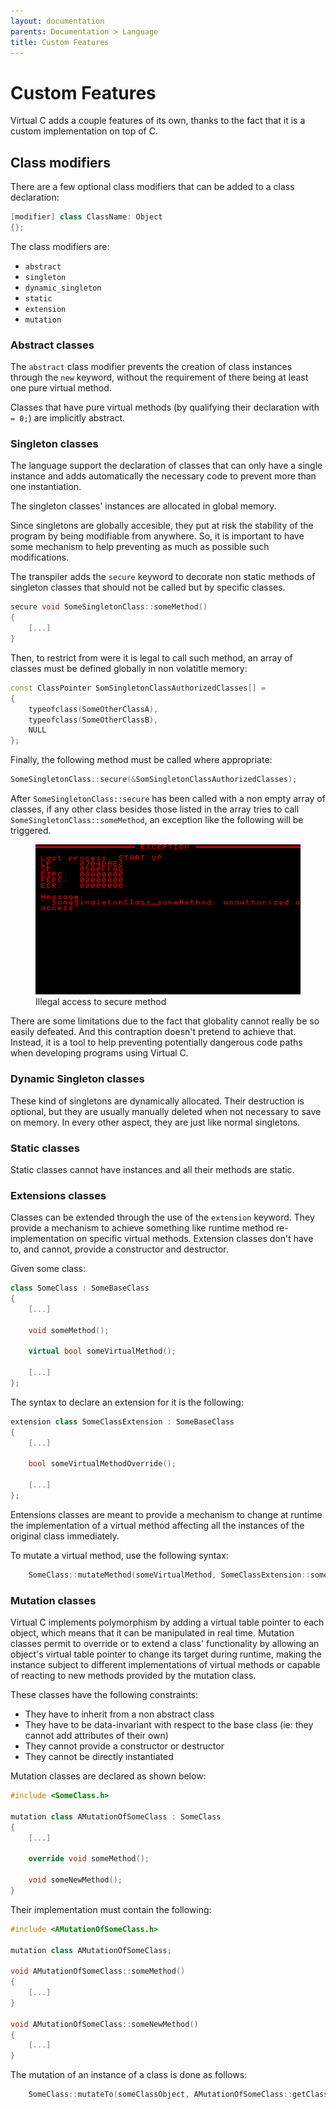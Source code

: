 ```yaml
---
layout: documentation
parents: Documentation > Language
title: Custom Features
---
```


# Custom Features

Virtual C adds a couple features of its own, thanks to the fact that it is a custom implementation on top of C.

## Class modifiers

There are a few optional class modifiers that can be added to a class declaration:

```cpp
[modifier] class ClassName: Object
{};
```

The class modifiers are:

- `abstract`
- `singleton`
- `dynamic_singleton`
- `static`
- `extension`
- `mutation`

### Abstract classes

The `abstract` class modifier prevents the creation of class instances through the `new` keyword, without the requirement of there being at least one pure virtual method.

Classes that have pure virtual methods (by qualifying their declaration with `= 0;`) are implicitly abstract.

### Singleton classes

The language support the declaration of classes that can only have a single instance and adds automatically the necessary code to prevent more than one instantiation.

The singleton classes' instances are allocated in global memory.

Since singletons are globally accesible, they put at risk the stability of the program by being modifiable from anywhere. So, it is important to have some mechanism to help preventing as much as possible such modifications.

The transpiler adds the `secure` keyword to decorate non static methods of singleton classes that should not be called but by specific classes.

```cpp
secure void SomeSingletonClass::someMethod()
{
    [...]
}
```

Then, to restrict from were it is legal to call such method, an array of classes must be defined globally in non volatitle memory:

```cpp
const ClassPointer SomSingletonClassAuthorizedClasses[] =
{
    typeofclass(SomeOtherClassA),
    typeofclass(SomeOtherClassB),
    NULL
};
```

Finally, the following method must be called where appropriate:

```cpp
SomeSingletonClass::secure(&SomSingletonClassAuthorizedClasses);
```

After `SomeSingletonClass::secure` has been called with a non empty array of classes, if any other class besides those listed in the array tries to call `SomeSingletonClass::someMethod`, an exception like the following will be triggered.

<figure>
    <a href="/documentation/images/language/custom-features/singleton-security.png" data-toggle="lightbox" data-gallery="gallery" data-caption="Illegal access to secure method">
        <img src="/documentation/images/language/custom-features/singleton-security.png" width="500"/>
    </a>
    <figcaption>
        Illegal access to secure method
    </figcaption>
</figure>

There are some limitations due to the fact that globality cannot really be so easily defeated. And this contraption doesn't pretend to achieve that. Instead, it is a tool to help preventing potentially dangerous code paths when developing programs using Virtual C.

### Dynamic Singleton classes

These kind of singletons are dynamically allocated. Their destruction is optional, but they are usually manually deleted when not necessary to save on memory. In every other aspect, they are just like normal singletons.

### Static classes

Static classes cannot have instances and all their methods are static.

### Extensions classes

Classes can be extended through the use of the `extension` keyword. They provide a mechanism to achieve something like runtime method re-implementation on specific virtual methods. Extension classes don't have to, and cannot, provide a constructor and destructor.

Given some class:

```cpp
class SomeClass : SomeBaseClass
{
    [...]

    void someMethod();

    virtual bool someVirtualMethod();

    [...]
};
```

The syntax to declare an extension for it is the following:

```cpp
extension class SomeClassExtension : SomeBaseClass
{
    [...]

    bool someVirtualMethodOverride();

    [...]
};
```

Entensions classes are meant to provide a mechanism to change at runtime the implementation of a virtual method affecting all the instances of the original class immediately.

To mutate a virtual method, use the following syntax:

```cpp
    SomeClass::mutateMethod(someVirtualMethod, SomeClassExtension::someVirtualMethodOverride);
```

### Mutation classes

Virtual C implements polymorphism by adding a virtual table pointer to each object, which means that it can be manipulated in real time. Mutation classes permit to override or to extend a class' functionality by allowing an object's virtual table pointer to change its target during runtime, making the instance subject to different implementations of virtual methods or capable of reacting to new methods provided by the mutation class. 

These classes have the following constraints:

- They have to inherit from a non abstract class
- They have to be data-invariant with respect to the base class (ie: they cannot add attributes of their own)
- They cannot provide a constructor or destructor
- They cannot be directly instantiated

Mutation classes are declared as shown below:

```cpp
#include <SomeClass.h>

mutation class AMutationOfSomeClass : SomeClass
{
    [...]

    override void someMethod();

    void someNewMethod();
}
```

Their implementation must contain the following:

```cpp
#include <AMutationOfSomeClass.h>

mutation class AMutationOfSomeClass;

void AMutationOfSomeClass::someMethod()
{
    [...]
}

void AMutationOfSomeClass::someNewMethod()
{
    [...]
}
```

The mutation of an instance of a class is done as follows:

```cpp
    SomeClass::mutateTo(someClassObject, AMutationOfSomeClass::getClass());
```
